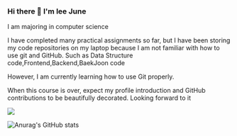 ### Hi there 👋 I'm lee June
I am majoring in computer science

I have completed many practical assignments so far, but I have been storing my code repositories on my laptop because I am not familiar with how to use git and GitHub.
Such as Data Structure code,Frontend,Backend,BaekJoon code

However, I am currently learning how to use Git properly.

When this course is over, expect my profile introduction and GitHub contributions to be beautifully decorated. Looking forward to it

<a href="https://profile.intra.42.fr/" target="_blank"><img src="https://img.shields.io/badge/뱃지레이블-배경색?style=for-the-badge&logo=42&logoColor=000000"/></a>

![Anurag's GitHub stats](https://github-readme-stats.vercel.app/api?username=EEjune&show_icons=true&theme=radical)
